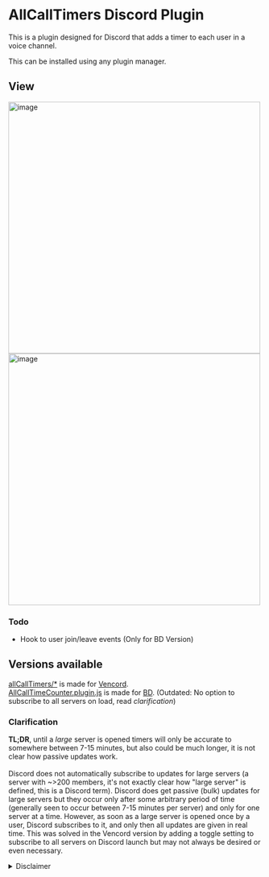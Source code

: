 # AllCallTimers Discord Plugin
This is a plugin designed for Discord that adds a timer to each user in a voice channel.

This can be installed using any plugin manager.

## View
<img height="500rem" alt="image" src="https://github.com/Max-Herbold/Vencord/assets/49804267/b11a5845-1bf1-42fe-8d83-65b51c50b60c"> <img height="500rem" alt="image" src="https://github.com/Max-Herbold/Vencord/assets/49804267/28c28fa3-1a26-4563-8dbf-6d283d3f7630">

### Todo
- Hook to user join/leave events (Only for BD Version)

## Versions available
[allCallTimers/*](https://github.com/Max-Herbold/Vencord/tree/main/src/plugins/allCallTimers) is made for [Vencord](https://vencord.dev/).<br/>
[AllCallTimeCounter.plugin.js](https://github.com/Max-Herbold/AllCallTimersDiscordPlugin/tree/main/AllCallTimeCounter.plugin.js) is made for [BD](https://betterdiscord.app/). (Outdated: No option to subscribe to all servers on load, read *clarification*)

### Clarification
**TL;DR**, until a *large* server is opened timers will only be accurate to somewhere between 7-15 minutes, but also could be much longer, it is not clear how passive updates work.<br/><br/>
Discord does not automatically subscribe to updates for large servers (a server with ~>200 members, it's not exactly clear how "large server" is defined, this is a Discord term). Discord does get passive (bulk) updates for large servers but they occur only after some arbitrary period of time (generally seen to occur between 7-15 minutes per server) and only for one server at a time. However, as soon as a large server is opened once by a user, Discord subscribes to it, and only then all updates are given in real time. This was solved in the Vencord version by adding a toggle setting to subscribe to all servers on Discord launch but may not always be desired or even necessary.


<details>
  <summary>Disclaimer</summary>
The following code ("AllCallTimers") provided herewith is for informational purposes only and is not intended for installation or use. By accessing or utilizing this Code, you agree that you do so at your own risk.

The author of this Code hereby expressly disclaims any and all liability for any damages, losses, or injuries arising out of the installation, use, or reliance on the Code. The Code is provided on an "as is" and "as available" basis without any warranties, express or implied, including but not limited to the implied warranties of merchantability, fitness for a particular purpose, or non-infringement.

You acknowledge and agree that the Code may involve modifications to proprietary code owned by third parties, and that such modifications may be prohibited under the terms and conditions governing the use of the proprietary code. You expressly agree that the Author shall not be held liable for any breach of the terms and conditions associated with the proprietary code resulting from your installation, use, or reliance on the Code provided herein. It is your sole responsibility to ensure compliance with all applicable terms and conditions governing the use of the proprietary code.

Furthermore, the Author does not have any affiliation with the original company or entity from which the Code may have been derived. Any resemblance to code owned or produced by any other entity is purely coincidental.

You acknowledge and agree that the Author shall not be held liable for any claims, damages, losses, or liabilities arising from your installation, use, or reliance on the Code. It is your responsibility to ensure compliance with all applicable laws and regulations before installing or using the Code.

By accessing or utilizing the Code, you agree to indemnify, defend, and hold harmless the Author from any claims, damages, losses, or liabilities, including reasonable attorneys' fees, arising out of or related to your installation, use, or reliance on the Code.

By accessing or utilizing the Code, you acknowledge that you have read, understood, and agreed to be bound by this disclaimer.
</details>
